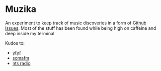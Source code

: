 # Muzika

An experiment to keep track of music discoveries in a form of [Github
Issues](https://github.com/brb/muzika/issues).
Most of the stuff has been found while being high on caffeine and deep
inside my terminal.

Kudos to:

* [yfyf](https://github.com/yfyf)
* [somafm](http://somafm.com)
* [nts radio](http://ntslive.co.uk)
